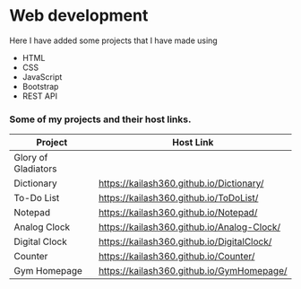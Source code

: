 # Web development
Here I have added some projects that I have made using 
- HTML
- CSS
- JavaScript
- Bootstrap
- REST API
### Some of my projects and their host links.

| Project | Host Link |
| ------ | ------ |
|Glory of Gladiators|                                |
|Dictionary| https://kailash360.github.io/Dictionary/ |
|To-Do List    | https://kailash360.github.io/ToDoList/     |
| Notepad      | https://kailash360.github.io/Notepad/      |
| Analog Clock | https://kailash360.github.io/Analog-Clock/ |
|Digital Clock | https://kailash360.github.io/DigitalClock/ |
|Counter       | https://kailash360.github.io/Counter/ |
| Gym Homepage | https://kailash360.github.io/GymHomepage/  |


